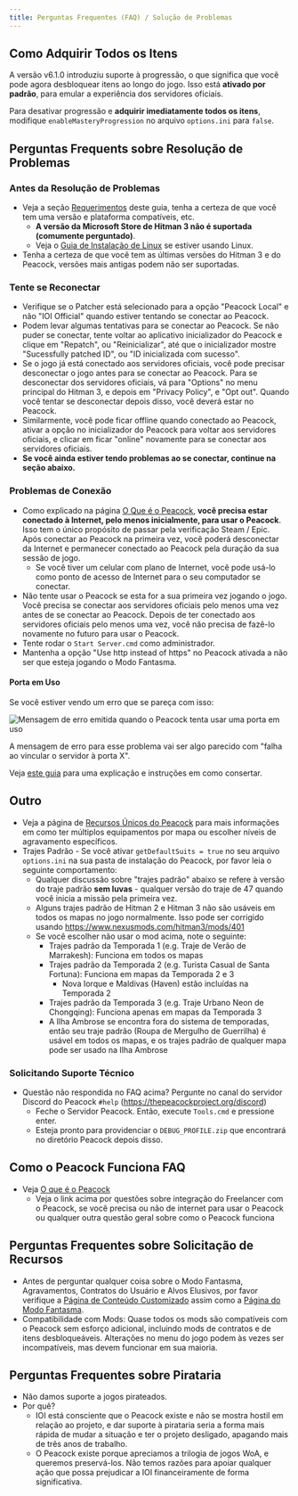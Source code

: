 ```yaml
---
title: Perguntas Frequentes (FAQ) / Solução de Problemas
---
```


## Como Adquirir Todos os Itens

A versão v6.1.0 introduziu suporte à progressão, o que significa que você pode agora desbloquear itens ao longo do jogo. Isso está **ativado por padrão**, para emular a experiência dos servidores oficiais.

Para desativar progressão e **adquirir imediatamente todos os itens**, modifique `enableMasteryProgression` no arquivo `options.ini` para `false`.

## Perguntas Frequents sobre Resolução de Problemas

### Antes da Resolução de Problemas

-   Veja a seção [Requerimentos](./requirements.md) deste guia, tenha a certeza de que você tem uma versão e plataforma compatíveis, etc.
    -   **A versão da Microsoft Store de Hitman 3 não é suportada (comumente perguntado)**.
    -   Veja o [Guia de Instalação de Linux](../guides/./linux-setup.md) se estiver usando Linux.
-   Tenha a certeza de que você tem as últimas versões do Hitman 3 e do Peacock, versões mais antigas podem não ser suportadas.

### Tente se Reconectar

-   Verifique se o Patcher está selecionado para a opção "Peacock Local" e não "IOI Official" quando estiver tentando se conectar ao Peacock.
-   Podem levar algumas tentativas para se conectar ao Peacock. Se não puder se conectar, tente voltar ao aplicativo inicializador do Peacock e clique em "Repatch", ou "Reinicializar", até que o inicializador mostre "Sucessfully patched ID", ou "ID inicializada com sucesso".
-   Se o jogo já está conectado aos servidores oficiais, você pode precisar desconectar o jogo antes para se conectar ao Peacock. Para se desconectar dos servidores oficiais, vá para "Options" no menu principal do Hitman 3, e depois em "Privacy Policy", e "Opt out". Quando você tentar se desconectar depois disso, você deverá estar no Peacock.
-   Similarmente, você pode ficar offline quando conectado ao Peacock, ativar a opção no inicializador do Peacock para voltar aos servidores oficiais, e clicar em ficar "online" novamente para se conectar aos servidores oficiais.
-   **Se você ainda estiver tendo problemas ao se conectar, continue na seção abaixo.**

### Problemas de Conexão

-   Como explicado na página [O Que é o Peacock](./what-is-peacock.md), **você precisa estar conectado à Internet, pelo menos inicialmente, para usar o Peacock**. Isso tem o único propósito de passar pela verificação Steam / Epic. Após conectar ao Peacock na primeira vez, você poderá desconectar da Internet e permanecer conectado ao Peacock pela duração da sua sessão de jogo.
    -   Se você tiver um celular com plano de Internet, você pode usá-lo como ponto de acesso de Internet para o seu computador se conectar.
-   Não tente usar o Peacock se esta for a sua primeira vez jogando o jogo. Você precisa se conectar aos servidores oficiais pelo menos uma vez antes de se conectar ao Peacock. Depois de ter conectado aos servidores oficiais pelo menos uma vez, você não precisa de fazê-lo novamente no futuro para usar o Peacock.
-   Tente rodar o `Start Server.cmd` como administrador.
-   Mantenha a opção "Use http instead of https" no Peacock ativada a não ser que esteja jogando o Modo Fantasma.

#### Porta em Uso

Se você estiver vendo um erro que se pareça com isso:

![Mensagem de erro emitida quando o Peacock tenta usar uma porta em uso](/img/wiki/port_in_use.png)

A mensagem de erro para esse problema vai ser algo parecido com "falha ao vincular o servidor à porta X".

Veja [este guia](../troubleshooting/fix-port-in-use.md) para uma explicação e instruções em como consertar.

## Outro

-   Veja a página de [Recursos Únicos do Peacock](../intel/loadout-profiles-elp.md) para mais informações em como ter múltiplos equipamentos por mapa ou escolher níveis de agravamento específicos.
-   Trajes Padrão - Se você ativar `getDefaultSuits = true` no seu arquivo `options.ini` na sua pasta de instalação do Peacock, por favor leia o seguinte comportamento:
    -   Qualquer discussão sobre "trajes padrão" abaixo se refere à versão do traje padrão **sem luvas** - qualquer versão do traje de 47 quando você inicia a missão pela primeira vez.
    -   Alguns trajes padrão de Hitman 2 e Hitman 3 não são usáveis em todos os mapas no jogo normalmente. Isso pode ser corrigido usando https://www.nexusmods.com/hitman3/mods/401
    -   Se você escolher não usar o mod acima, note o seguinte:
        -   Trajes padrão da Temporada 1 (e.g. Traje de Verão de Marrakesh): Funciona em todos os mapas
        -   Trajes padrão da Temporada 2 (e.g. Turista Casual de Santa Fortuna): Funciona em mapas da Temporada 2 e 3
            -   Nova Iorque e Maldivas (Haven) estão incluídas na Temporada 2
        -   Trajes padrão da Temporada 3 (e.g. Traje Urbano Neon de Chongqing): Funciona apenas em mapas da Temporada 3
        -   A Ilha Ambrose se encontra fora do sistema de temporadas, então seu traje padrão (Roupa de Mergulho de Guerrilha) é usável em todos os mapas, e os trajes padrão de qualquer mapa pode ser usado na Ilha Ambrose

### Solicitando Suporte Técnico

-   Questão não respondida no FAQ acima? Pergunte no canal do servidor Discord do Peacock `#help` (https://thepeacockproject.org/discord)
    -   Feche o Servidor Peacock. Então, execute `Tools.cmd` e pressione enter.
    -   Esteja pronto para providenciar o `DEBUG_PROFILE.zip` que encontrará no diretório Peacock depois disso.

## Como o Peacock Funciona FAQ

-   Veja [O que é o Peacock](./what-is-peacock.md)
    -   Veja o link acima por questões sobre integração do Freelancer com o Peacock, se você precisa ou não de internet para usar o Peacock ou qualquer outra questão geral sobre como o Peacock funciona

## Perguntas Frequentes sobre Solicitação de Recursos

-   Antes de perguntar qualquer coisa sobre o Modo Fantasma, Agravamentos, Contratos do Usuário e Alvos Elusivos, por favor verifique a [Página de Conteúdo Customizado](.././custom-content.md) assim como a [Página do Modo Fantasma](.././ghost-mode.md).
-   Compatibilidade com Mods: Quase todos os mods são compatíveis com o Peacock sem esforço adicional, incluindo mods de contratos e de itens desbloqueáveis. Alterações no menu do jogo podem às vezes ser incompatíveis, mas devem funcionar em sua maioria.

## Perguntas Frequentes sobre Pirataria
-   Não damos suporte a jogos pirateados.
-   Por quê?
    -   IOI está consciente que o Peacock existe e não se mostra hostil em relação ao projeto, e dar suporte à pirataria seria a forma mais rápida de mudar a situação e ter o projeto desligado, apagando mais de três anos de trabalho.
    -   O Peacock existe porque apreciamos a trilogia de jogos WoA, e queremos preservá-los. Não temos razões para apoiar qualquer ação que possa prejudicar a IOI financeiramente de forma significativa.
